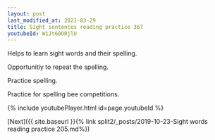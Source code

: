 ```yaml
---
layout: post
last_modified_at: 2021-03-29
title: Sight sentences reading practice 367
youtubeId: W1Jt60ORjlU
---
```

 
 
Helps to learn sight words and their spelling.

Opportunitiy to repeat the spelling. 

Practice spelling. 
 
Practice for spelling bee competitions. 
 
{% include youtubePlayer.html id=page.youtubeId %}
 
 

[Next]({{ site.baseurl }}{% link  split2/_posts/2019-10-23-Sight words reading practice 205.md%})
 
